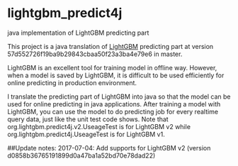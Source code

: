 # lightgbm_predict4j
java implementation of LightGBM predicting part

This project is a java translation of [LightGBM](https://github.com/Microsoft/LightGBM) predicting part at version 57d552726f19ba9b29843cbaa50f23a3ba4e79e6 in master. 

LightGBM is an excellent tool for training model in offline way. However, when a model is saved by LightGBM, it is difficult to be used efficiently for online predicting in production environment. 

I translate the predicting part of LightGBM into java so that the model can be used for online predicting in java applications. After training a model with LightGBM, you can use the model to do predicting job for every realtime query data, just like the unit test code shows. Note that org.lightgbm.predict4j.v2.UseageTest is for LightGBM v2 while org.lightgbm.predict4j.UseageTest is for LightGBM v1.


##Update notes:
2017-07-04: Add supports for LightGBM v2 (version d0858b36765191899d0a47ba1a52bd70e78dad22)